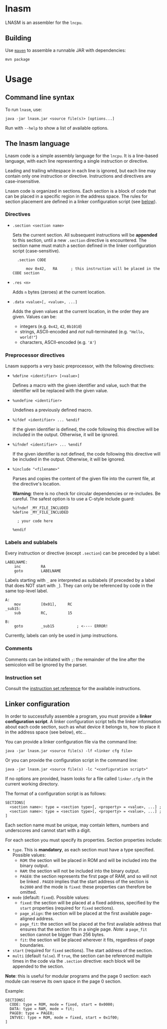 # lnasm

LNASM is an assembler for the `lncpu`.


## Building

Use [`maven`](https://maven.apache.org/) to assemble a runnable JAR with dependencies:

    mvn package

# Usage

## Command line syntax

To run `lnasm`, use:

    java -jar lnasm.jar <source file(s)> [options...]

Run with `--help` to show a list of available options.


## The lnasm language

Lnasm code is a simple assembly language for the `lncpu`. It is a line-based language, with each line representing a single instruction or directive.

Leading and trailing whitespace in each line is ignored, but each line may contain only one instruction or directive. Instructions and directives are case-insensitive.

Lnasm code is organized in sections. Each section is a block of code that can be placed in a specific region in the address space. The rules for section placement are defined in a linker configuration script (see [below](#linker-configuration)).

### Directives

- `.section <section name>`

    Sets the current section. All subsequent instructions will be **appended** to this section, until a new `.section` directive is encountered.
    The section name must match a section defined in the linker configuration script (case-sensitive).
        
        .section CODE           

            mov 0x42,   RA      ; this instruction will be placed in the CODE section

- `.res <n>`

    Adds `n` bytes (zeroes) at the current location.

- `.data <value>[, <value>, ...]`

    Adds the given values at the current location, in the order they are given. Values can be:
  - integers (e.g. `0x42`, `42`, `0b1010`)
  - strings, ASCII-encoded and *not* null-terminated (e.g. `"Hello, world!"`)
  - characters, ASCII-encoded (e.g. `'A'`)

### Preprocessor directives

Lnasm supports a very basic preprocessor, with the following directives:

- `%define <identifier> [<value>]`

    Defines a macro with the given identifier and value, such that the identifier will be replaced with the given value.

- `%undefine <identifier>`

    Undefines a previously defined macro.

- `%ifdef <identifier> ... %endif`

    If the given identifier is defined, the code following this directive will be included in the output. Otherwise, it will be ignored.
- `%ifndef <identifier> ... %endif`

    If the given identifier is not defined, the code following this directive will be included in the output. Otherwise, it will be ignored.

- `%include "<filename>"`

    Parses and copies the content of the given file into the current file, at the directive's location.

    **Warning**: there is no check for circular dependencies or re-includes. Be careful. The safest option is to use a C-style include guard:

      %ifndef _MY_FILE_INCLUDED
      %define _MY_FILE_INCLUDED

        ; your code here

      %endif

### Labels and sublabels

Every instruction or directive (except `.section`) can be preceded by a label:

    LABELNAME:
        inc         RA
        goto        LABELNAME

Labels starting with `_` are interpreted as sublabels (if preceded by a label that does NOT start with `_`). They can only be referenced by code in the same top-level label.

    A:
        mov         [0x01],     RC
    _sub15:
        sub         RC,         15

    B:
        goto        _sub15          ; <---- ERROR!             

Currently, labels can only be used in jump instructions.

### Comments

Comments can be initiated with `;`: the remainder of the line after the semicolon will be ignored by the parser.


### Instruction set

Consult the [instruction set reference](instructionset.md) for the available instructions.

## Linker configuration
In order to successfully assemble a program, you must provide a **linker configuration script**.
A linker configuration script tells the linker information about each code section,
such as what device it belongs to, how to place it in the address space (see below), etc...

You can provide a linker configuration file via the command line:

    java -jar lnasm.jar <source file(s) -lf <linker cfg file>


Or you can provide the configuration script in the command line:

    java -jar lnasm.jar <source file(s) -lc "<configuration script>"

If no options are provided, lnasm looks for a file called `linker.cfg` in the current working directory.

The format of a configuration script is as follows:

    SECTIONS[
      <section name>: type = <section type>[, <property> = <value>, ...] ;
      <section name>: type = <section type>[, <property> = <value>, ...] ;
    ]

Each section name must be unique, may contain letters, numbers and underscores and cannot start with a digit.

For each section you must specify its properties. Section properties include:

* `type`. This is **mandatory**, as each section must have a type specified. Possible values:
  * `ROM`: the section will be placed in ROM and will be included into the binary output.
  * `RAM`: the section will not be included into the binary output.
  * `PAGE0`: the section represents the first page of RAM, and so will not be linked . `PAGE0` implies that the start address of the section is `0x2000` and the mode is `fixed`: these properties can therefore be omitted.
* `mode` (default: `fixed`). Possible values:
  * `fixed`: the section will be placed at a fixed address, specified by the `start` properties (required for `fixed` sections).
  * `page_align`: the section will be placed at the first available page-aligned address.
  * `page_fit`: the section will be placed at the first available address that ensures that the section fits in a single page. *Note*: a `page_fit` section cannot be bigger than 256 bytes.
  * `fit`: the section will be placed wherever it fits, regardless of page boundaries.
* `start` (required for `fixed` sections). The start address of the section.
* `multi` (default `false`). If `true`, the section can be referenced multiple times in the code via the `.section` directive: each block will be appended to the section.

**Note**: this is useful for modular programs and the page 0 section: each module can reserve its own space in the page 0 section.

Example:

    SECTIONS[
      CODE: type = ROM, mode = fixed, start = 0x0000;
      DATA: type = RAM, mode = fit;
      PAGE0: type = PAGE0;
      INTVEC: type = ROM, mode = fixed, start = 0x1f00;
    ]